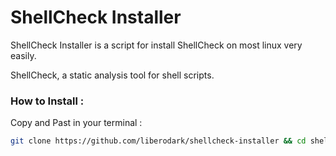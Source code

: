 # ShellCheck Installer

ShellCheck Installer is a script for install ShellCheck on most linux very easily.

ShellCheck, a static analysis tool for shell scripts.


### How to Install :

Copy and Past in your terminal :

```bash
git clone https://github.com/liberodark/shellcheck-installer && cd shellcheck-installer && chmod +x install.sh; ./install.sh
```
